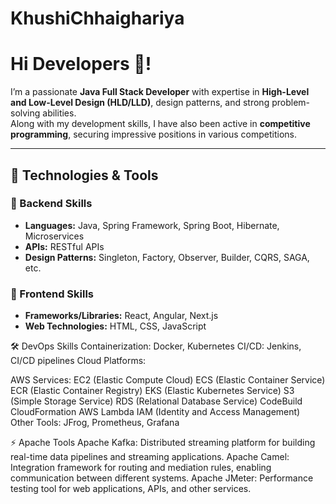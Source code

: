 # KhushiChhaighariya
# Hi Developers 👋!

I’m a passionate **Java Full Stack Developer** with expertise in **High-Level and Low-Level Design (HLD/LLD)**, design patterns, and strong problem-solving abilities.  
Along with my development skills, I have also been active in **competitive programming**, securing impressive positions in various competitions.

---

## 🔧 Technologies & Tools

### 🚀 Backend Skills
- **Languages:** Java, Spring Framework, Spring Boot, Hibernate, Microservices
- **APIs:** RESTful APIs
- **Design Patterns:** Singleton, Factory, Observer, Builder, CQRS, SAGA, etc.

### 🎨 Frontend Skills
- **Frameworks/Libraries:** React, Angular, Next.js
- **Web Technologies:** HTML, CSS, JavaScript
  
🛠 DevOps Skills
Containerization: Docker, Kubernetes
CI/CD: Jenkins, CI/CD pipelines
Cloud Platforms:

AWS Services:
EC2 (Elastic Compute Cloud)
ECS (Elastic Container Service)
ECR (Elastic Container Registry)
EKS (Elastic Kubernetes Service)
S3 (Simple Storage Service)
RDS (Relational Database Service)
CodeBuild
CloudFormation
AWS Lambda
IAM (Identity and Access Management)
Other Tools: JFrog, Prometheus, Grafana

⚡ Apache Tools
Apache Kafka: Distributed streaming platform for building real-time data pipelines and streaming applications.
Apache Camel: Integration framework for routing and mediation rules, enabling communication between different systems.
Apache JMeter: Performance testing tool for web applications, APIs, and other services.
